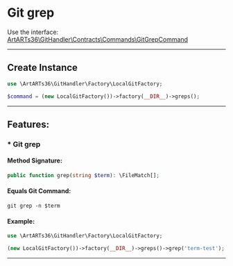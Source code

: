# Git grep

Use the interface: [ArtARTs36\GitHandler\Contracts\Commands\GitGrepCommand](/Users/artem/PhpstormProjects/artarts36/libraries/git/src/Contracts/Commands/GitGrepCommand.php)

---

## Create Instance

```php
use \ArtARTs36\GitHandler\Factory\LocalGitFactory;

$command = (new LocalGitFactory())->factory(__DIR__)->greps();
```

---

## Features:

### * Git grep

#### Method Signature:



```php
public function grep(string $term): \FileMatch[];
```

#### Equals Git Command:

`git grep -n $term`

#### Example:

```php
use \ArtARTs36\GitHandler\Factory\LocalGitFactory;

(new LocalGitFactory())->factory(__DIR__)->greps()->grep('term-test');
```

---
